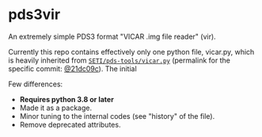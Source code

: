 # pds3vir
An extremely simple PDS3 format "VICAR .img file reader" (vir).

Currently this repo contains effectively only one python file, vicar.py, which is heavily inherited from [``SETI/pds-tools/vicar.py``](https://github.com/SETI/pds-tools) (permalink for the specific commit: [@21dc09c](https://github.com/SETI/pds-tools/blob/3690697fa166a686d6526f195567f180c7593543/vicar.py#L1)). The initial

Few differences:
- **Requires python 3.8 or later**
- Made it as a package.
- Minor tuning to the internal codes (see "history" of the file).
- Remove deprecated attributes.
